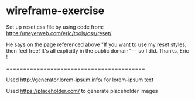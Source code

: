 # wireframe-exercise


Set up reset.css file by using code from:
https://meyerweb.com/eric/tools/css/reset/

He says on the page referenced above "If you want to use my reset styles, then feel free! It's all explicitly in the public domain" -- so I did.  Thanks, Eric !

=========================================

Used http://generator.lorem-ipsum.info/
for lorem-ipsum text

Used https://placeholder.com/ 
to generate placeholder images
